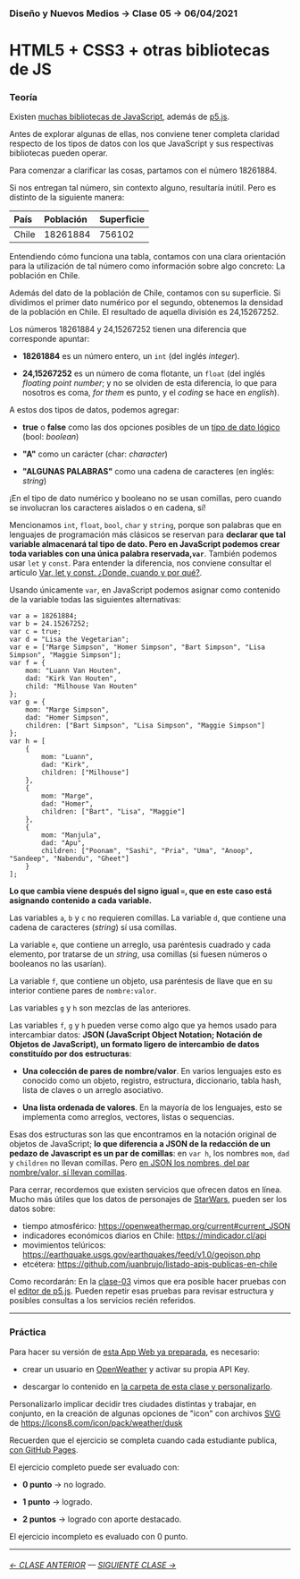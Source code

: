 ### Diseño y Nuevos Medios → Clase 05 → 06/04/2021

# HTML5 + CSS3 + otras bibliotecas de JS

### Teoría

Existen [muchas bibliotecas de JavaScript](https://en.wikipedia.org/wiki/List_of_JavaScript_libraries), además de [p5.js](https://p5js.org/es/). 

Antes de explorar algunas de ellas, nos conviene tener completa claridad respecto de los tipos de datos con los que JavaScript y sus respectivas bibliotecas pueden operar.

Para comenzar a clarificar las cosas, partamos con el número 18261884. 

Si nos entregan tal número, sin contexto alguno, resultaría inútil. Pero es distinto de la siguiente manera: 

| País      |  Población       | Superficie     |
|:----------|:-----------------|:---------------|
| Chile     | 18261884         | 756102         |

Entendiendo cómo funciona una tabla, contamos con una clara orientación para la utilización de tal número como información sobre algo concreto: La población en Chile. 

Además del dato de la población de Chile, contamos con su superficie. Si dividimos el primer dato numérico por el segundo, obtenemos la densidad de la población en Chile. El resultado de aquella división es 24,15267252.

Los números 18261884 y 24,15267252 tienen una diferencia que corresponde apuntar:

- **18261884** es un número entero, un `int` (del inglés *integer*).

- **24,15267252** es un número de coma flotante, un `float` (del inglés *floating point number*; y no se olviden de esta diferencia, lo que para nosotros es coma, *for them* es punto, y el *coding* se hace en *english*).

A estos dos tipos de datos, podemos agregar: 

- **true** o **false** como las dos opciones posibles de un [tipo de dato lógico](https://es.wikipedia.org/wiki/Tipo_de_dato_l%C3%B3gico) (bool: *boolean*)

- **"A"** como un carácter (char: *character*)

- **"ALGUNAS PALABRAS"** como una cadena de caracteres (en inglés: *string*)

¡En el tipo de dato numérico y booleano no se usan comillas, pero cuando se involucran los caracteres aislados o en cadena, sí!

Mencionamos `int`, `float`, `bool`, `char` y `string`, porque son palabras que en lenguajes de programación más clásicos se reservan para **declarar que tal variable almacenará tal tipo de dato. Pero en JavaScript podemos crear toda variables con una única palabra reservada,`var`**. También podemos usar `let` y `const`. Para entender la diferencia, nos conviene consultar el artículo [Var, let y const. ¿Donde, cuando y por qué?](https://medium.com/@tatymolys/var-let-y-const-donde-cuando-y-por-qu%C3%A9-d4a0ee66883b).

Usando únicamente `var`, en JavaScript podemos asignar como contenido de la variable todas las siguientes alternativas:

```
var a = 18261884;
var b = 24.15267252;
var c = true;
var d = "Lisa the Vegetarian";
var e = ["Marge Simpson", "Homer Simpson", "Bart Simpson", "Lisa Simpson", "Maggie Simpson"];
var f = {
    mom: "Luann Van Houten",
    dad: "Kirk Van Houten",
    child: "Milhouse Van Houten"
};
var g = {
    mom: "Marge Simpson",
    dad: "Homer Simpson",
    children: ["Bart Simpson", "Lisa Simpson", "Maggie Simpson"]
};
var h = [
    {
        mom: "Luann",
        dad: "Kirk",
        children: ["Milhouse"]
    },
    {
        mom: "Marge",
        dad: "Homer",
        children: ["Bart", "Lisa", "Maggie"]
    },
    {
        mom: "Manjula",
        dad: "Apu",
        children: ["Poonam", "Sashi", "Pria", "Uma", "Anoop", "Sandeep", "Nabendu", "Gheet"]
    }
];
```
**Lo que cambia viene después del signo igual `=`, que en este caso está asignando contenido a cada variable.** 

Las variables `a`, `b` y `c` no requieren comillas. La variable `d`, que contiene una cadena de caracteres (*string*) sí usa comillas. 

La variable `e`, que contiene un arreglo, usa paréntesis cuadrado y cada elemento, por tratarse de un *string*, usa comillas (si fuesen números o booleanos no las usarían). 

La variable `f`, que contiene un objeto, usa paréntesis de llave que en su interior contiene pares de `nombre:valor`. 

Las variables `g` y `h` son mezclas de las anteriores.

Las variables `f`, `g` y `h` pueden verse como algo que ya hemos usado para intercambiar datos: **JSON (JavaScript Object Notation; Notación de Objetos de JavaScript), un formato ligero de intercambio de datos constituído por dos estructuras**:

- **Una colección de pares de nombre/valor**. En varios lenguajes esto es conocido como un objeto, registro, estructura, diccionario, tabla hash, lista de claves o un arreglo asociativo.

- **Una lista ordenada de valores**. En la mayoría de los lenguajes, esto se implementa como arreglos, vectores, listas o sequencias.

Esas dos estructuras son las que encontramos en la notación original de objetos de JavaScript; **lo que diferencia a JSON de la redacción de un pedazo de Javascript es un par de comillas**: en `var h`, los nombres `mom`, `dad` y `children` no llevan comillas. Pero [en JSON los nombres, del par nombre/valor, sí llevan comillas](https://myjson.dit.upm.es/api/bins/1wo6). 

Para cerrar, recordemos que existen servicios que ofrecen datos en línea. Mucho más útiles que los datos de personajes de [StarWars](https://swapi.dev/api/people/?format=json), pueden ser los datos sobre:

- tiempo atmosférico: https://openweathermap.org/current#current_JSON
- indicadores económicos diarios en Chile: https://mindicador.cl/api
- movimientos telúricos: https://earthquake.usgs.gov/earthquakes/feed/v1.0/geojson.php
- etcétera: https://github.com/juanbrujo/listado-apis-publicas-en-chile

Como recordarán: En la [clase-03](https://github.com/profesorfaco/dno037-2022/tree/main/clase-03) vimos que era posible hacer pruebas con el [editor de p5.js](https://editor.p5js.org/profesorfaco/sketches/611nBVIY2). Pueden repetir esas pruebas para revisar estructura y posibles consultas a los servicios recién referidos.

- - - - - - - - - 

### Práctica

Para hacer su versión de [esta App Web ya preparada](https://profesorfaco.github.io/dno037-2022/clase-05), es necesario:

- crear un usuario en [OpenWeather](https://home.openweathermap.org/users/sign_in) y activar su propia API Key.

- descargar lo contenido en [la carpeta de esta clase y personalizarlo](https://profesorfaco.github.io/dno037-2022/clase-05).

Personalizarlo implicar decidir tres ciudades distintas y trabajar, en conjunto, en la creación de algunas opciones de "icon" con archivos [SVG](https://developer.mozilla.org/es/docs/Web/SVG/Tutorial/Introduction) de https://icons8.com/icon/pack/weather/dusk

Recuerden que el ejercicio se completa cuando cada estudiante publica, [con GitHub Pages](https://docs.github.com/es/free-pro-team@latest/github/working-with-github-pages/configuring-a-publishing-source-for-your-github-pages-site).

El ejercicio completo puede ser evaluado con:

- **0 punto** → no logrado.

- **1 punto** → logrado.

- **2 puntos** → logrado con aporte destacado.

El ejercicio incompleto es evaluado con 0 punto.

- - - - - - -

###### [← CLASE ANTERIOR](https://github.com/profesorfaco/dno037-2022/tree/main/clase-04) — [SIGUIENTE CLASE →](https://github.com/profesorfaco/dno037-2022/tree/main/clase-06)
